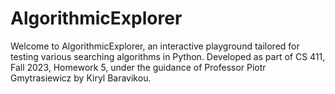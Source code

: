 # AlgorithmicExplorer
Welcome to AlgorithmicExplorer, an interactive playground tailored for testing various searching algorithms in Python. Developed as part of CS 411, Fall 2023, Homework 5, under the guidance of Professor Piotr Gmytrasiewicz by Kiryl Baravikou.
